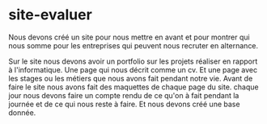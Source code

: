 # site-evaluer


Nous devons créé un site pour nous mettre en avant et pour montrer qui nous somme pour les entreprises qui peuvent nous recruter en alternance.

Sur le site nous devons avoir un portfolio sur les projets réaliser en rapport à l'informatique.
Une page qui nous décrit comme un cv.
Et une page avec les stages ou les métiers que nous avons fait pendant notre vie.
Avant de faire le site nous avons fait des maquettes de chaque page du site.
chaque jour nous devons faire un compte rendu de ce qu'on à fait pendant la journée et de ce qui nous reste à faire.
Et nous devons créé une base donnée.
